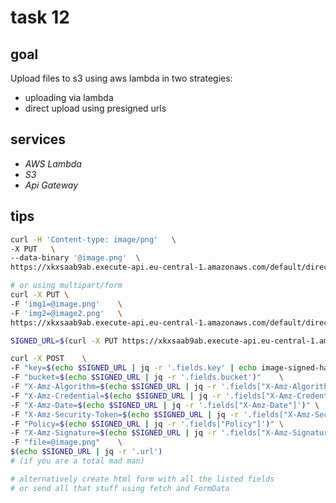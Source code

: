 # task 12

## goal

Upload files to s3 using aws lambda in two strategies:

-   uploading via lambda
-   direct upload using presigned urls

## services

-   _AWS Lambda_
-   _S3_
-   _Api Gateway_

## tips

```bash
curl -H 'Content-type: image/png'   \
-X PUT   \
--data-binary '@image.png'  \
https://xkxsaab9ab.execute-api.eu-central-1.amazonaws.com/default/direct/key-1

# or using multipart/form
curl -X PUT \
-F 'img1=@image.png'    \
-F 'img2=@image2.png'   \
https://xkxsaab9ab.execute-api.eu-central-1.amazonaws.com/default/direct/key-2
```

```bash
SIGNED_URL=$(curl -X PUT https://xkxsaab9ab.execute-api.eu-central-1.amazonaws.com/default/signed/image1.png)

curl -X POST    \
-F "key=$(echo $SIGNED_URL | jq -r '.fields.key' | echo image-signed-hack.png)" \
-F "bucket=$(echo $SIGNED_URL | jq -r '.fields.bucket')"    \
-F "X-Amz-Algorithm=$(echo $SIGNED_URL | jq -r '.fields["X-Amz-Algorithm"]')"   \
-F "X-Amz-Credential=$(echo $SIGNED_URL | jq -r '.fields["X-Amz-Credential"]')" \
-F "X-Amz-Date=$(echo $SIGNED_URL | jq -r '.fields["X-Amz-Date"]')" \
-F "X-Amz-Security-Token=$(echo $SIGNED_URL | jq -r '.fields["X-Amz-Security-Token"]')" \
-F "Policy=$(echo $SIGNED_URL | jq -r '.fields["Policy"]')" \
-F "X-Amz-Signature=$(echo $SIGNED_URL | jq -r '.fields["X-Amz-Signature"]')"   \
-F "file=@image.png"    \
$(echo $SIGNED_URL | jq -r '.url')
# (if you are a total mad man)

# alternatively create html form with all the listed fields
# or send all that stuff using fetch and FormData
```
